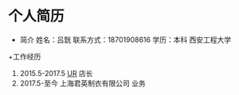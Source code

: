 # 个人简历

+ 简介
姓名：吕皝
联系方式：18701908616
学历：本科 西安工程大学

+工作经历
1. 2015.5-2017.5 [UR](http://www.ur.com.cn/index.html) 店长
2. 2017.5-至今 上海君英制衣有限公司  业务